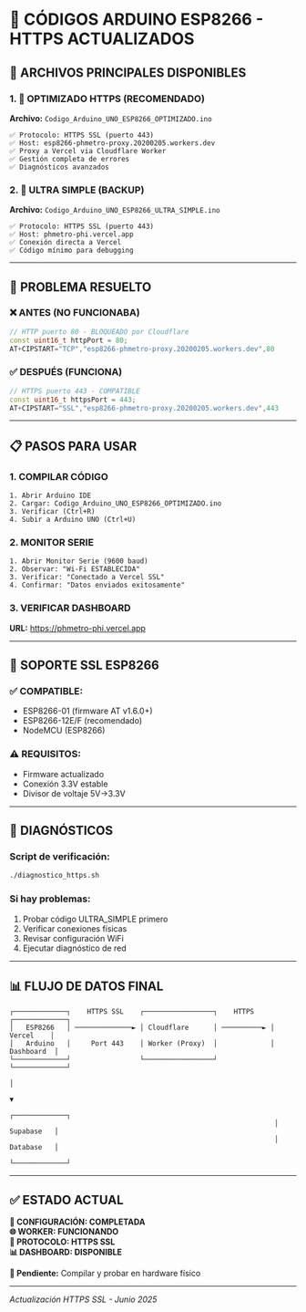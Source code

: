 # 🔄 CÓDIGOS ARDUINO ESP8266 - HTTPS ACTUALIZADOS

## 📄 **ARCHIVOS PRINCIPALES DISPONIBLES**

### 1. 🌟 **OPTIMIZADO HTTPS (RECOMENDADO)**
**Archivo:** `Codigo_Arduino_UNO_ESP8266_OPTIMIZADO.ino`
```
✅ Protocolo: HTTPS SSL (puerto 443)
✅ Host: esp8266-phmetro-proxy.20200205.workers.dev
✅ Proxy a Vercel via Cloudflare Worker
✅ Gestión completa de errores
✅ Diagnósticos avanzados
```

### 2. 🔧 **ULTRA SIMPLE (BACKUP)**
**Archivo:** `Codigo_Arduino_UNO_ESP8266_ULTRA_SIMPLE.ino`
```
✅ Protocolo: HTTPS SSL (puerto 443)
✅ Host: phmetro-phi.vercel.app
✅ Conexión directa a Vercel
✅ Código mínimo para debugging
```

---

## 🚫 **PROBLEMA RESUELTO**

### ❌ **ANTES (NO FUNCIONABA)**
```cpp
// HTTP puerto 80 - BLOQUEADO por Cloudflare
const uint16_t httpPort = 80;
AT+CIPSTART="TCP","esp8266-phmetro-proxy.20200205.workers.dev",80
```

### ✅ **DESPUÉS (FUNCIONA)**
```cpp
// HTTPS puerto 443 - COMPATIBLE
const uint16_t httpsPort = 443;
AT+CIPSTART="SSL","esp8266-phmetro-proxy.20200205.workers.dev",443
```

---

## 📋 **PASOS PARA USAR**

### **1. COMPILAR CÓDIGO**
```
1. Abrir Arduino IDE
2. Cargar: Codigo_Arduino_UNO_ESP8266_OPTIMIZADO.ino
3. Verificar (Ctrl+R)
4. Subir a Arduino UNO (Ctrl+U)
```

### **2. MONITOR SERIE**
```
1. Abrir Monitor Serie (9600 baud)
2. Observar: "Wi-Fi ESTABLECIDA"
3. Verificar: "Conectado a Vercel SSL"
4. Confirmar: "Datos enviados exitosamente"
```

### **3. VERIFICAR DASHBOARD**
**URL:** https://phmetro-phi.vercel.app

---

## 🔧 **SOPORTE SSL ESP8266**

### **✅ COMPATIBLE:**
- ESP8266-01 (firmware AT v1.6.0+)
- ESP8266-12E/F (recomendado)
- NodeMCU (ESP8266)

### **⚠️ REQUISITOS:**
- Firmware actualizado
- Conexión 3.3V estable
- Divisor de voltaje 5V→3.3V

---

## 🧪 **DIAGNÓSTICOS**

### **Script de verificación:**
```bash
./diagnostico_https.sh
```

### **Si hay problemas:**
1. Probar código ULTRA_SIMPLE primero
2. Verificar conexiones físicas
3. Revisar configuración WiFi
4. Ejecutar diagnóstico de red

---

## 📊 **FLUJO DE DATOS FINAL**

```
┌─────────────┐    HTTPS SSL    ┌─────────────────┐    HTTPS    ┌─────────────┐
│   ESP8266   │ ──────────────► │ Cloudflare      │ ──────────► │   Vercel    │
│   Arduino   │     Port 443    │ Worker (Proxy)  │             │  Dashboard  │
└─────────────┘                 └─────────────────┘             └─────────────┘
                                                                       │
                                                                       ▼
                                                                 ┌─────────────┐
                                                                 │  Supabase   │
                                                                 │  Database   │
                                                                 └─────────────┘
```

---

## ✅ **ESTADO ACTUAL**

**🎯 CONFIGURACIÓN: COMPLETADA**  
**🌐 WORKER: FUNCIONANDO**  
**📡 PROTOCOLO: HTTPS SSL**  
**📊 DASHBOARD: DISPONIBLE**

**🔄 Pendiente:** Compilar y probar en hardware físico

---

*Actualización HTTPS SSL - Junio 2025*
